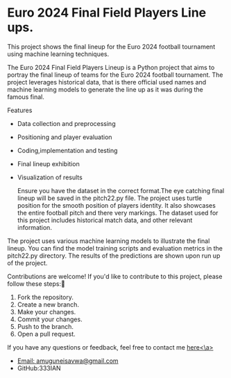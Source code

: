 # Euro 2024 Final Field Players Line ups.

This project shows the final lineup for the Euro 2024 football tournament using machine learning techniques.


The Euro 2024 Final Field Players Lineup is a Python project that aims to portray the final lineup of teams for the Euro 2024 football tournament. The project leverages historical data, that is there official used names and machine learning models to generate the line up as it was during the famous final.

 Features

- Data collection and preprocessing
- Positioning and player evaluation
- Coding,implementation and testing
- Final lineup exhibition 
- Visualization of results

   Ensure you have the dataset in the correct format.The eye catching final lineup will be saved in the pitch22.py file. The project uses turtle position for the smooth position of players identity. It also showcases the entire football pitch and there very markings.
The dataset used for this project includes historical match data, and other relevant information.

The project uses various machine learning models to illustrate the final lineup. You can find the model training scripts and evaluation metrics in the pitch22.py directory.
The results of the predictions are shown upon run up of the project.

Contributions are welcome! If you'd like to contribute to this project, please follow these steps:🙂

1. Fork the repository.
2. Create a new branch.
3. Make your changes.
4. Commit your changes.
5. Push to the branch.
6. Open a pull request.

If you have any questions or feedback, feel free to contact me <a href="https://github.com/333IAN">here<\a>
- Email: amuguneisavwa@gmail.com
- GitHub:333IAN
